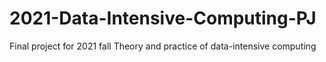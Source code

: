 # 2021-Data-Intensive-Computing-PJ
Final project for 2021 fall Theory and practice of data-intensive computing
